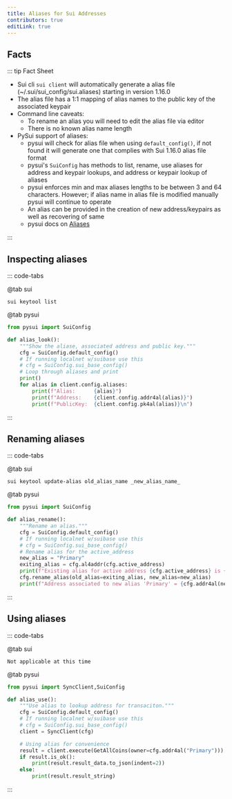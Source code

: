 ```yaml
---
title: Aliases for Sui Addresses
contributors: true
editLink: true
---
```


## Facts

::: tip Fact Sheet

- Sui cli `sui client` will automatically generate a alias file (~/.sui/sui_config/sui.aliases) starting in version 1.16.0
- The alias file has a 1:1 mapping of alias names to the public key of the associated keypair
- Command line caveats:
    - To rename an alias you will need to edit the alias file via editor
    - There is no known alias name length
- PySui support of aliases:
    - pysui will check for alias file when using `default_config()`, if not found it will generate one that complies with Sui 1.16.0 alias file format
    - pysui's `SuiConfig` has methods to list, rename, use aliases for address and keypair lookups, and address or keypair lookup of aliases
    - pysui enforces min and max aliases lengths to be between 3 and 64 characters. However; if alias name in alias file is modified manually pysui will continue to operate
    - An alias can be provided in the creation of new address/keypairs as well as recovering of same
    - pysui docs on [Aliases](https://pysui.readthedocs.io/en/latest/aliases.html)

:::

## Inspecting aliases

::: code-tabs

@tab sui

```shell
sui keytool list
```

@tab pysui

```python
from pysui import SuiConfig

def alias_look():
    """Show the aliase, associated address and public key."""
    cfg = SuiConfig.default_config()
    # If running localnet w/suibase use this
    # cfg = SuiConfig.sui_base_config()
    # Loop through aliases and print
    print()
    for alias in client.config.aliases:
        print(f"Alias:      {alias}")
        print(f"Address:    {client.config.addr4al(alias)}")
        print(f"PublicKey:  {client.config.pk4al(alias)}\n")

```

:::

## Renaming aliases

::: code-tabs

@tab sui

```shell
sui keytool update-alias old_alias_name _new_alias_name_
```

@tab pysui

```python
from pysui import SuiConfig

def alias_rename():
    """Rename an alias."""
    cfg = SuiConfig.default_config()
    # If running localnet w/suibase use this
    # cfg = SuiConfig.sui_base_config()
    # Rename alias for the active_address
    new_alias = "Primary"
    exiting_alias = cfg.al4addr(cfg.active_address)
    print(f"Existing alias for active address {cfg.active_address} is {exiting_alias}")
    cfg.rename_alias(old_alias=exiting_alias, new_alias=new_alias)
    print(f"Address associated to new alias 'Primary' = {cfg.addr4al(new_alias)}\n")

```
:::

## Using aliases

::: code-tabs

@tab sui

```shell
Not applicable at this time
```

@tab pysui

```python
from pysui import SyncClient,SuiConfig

def alias_use():
    """Use alias to lookup address for transaciton."""
    cfg = SuiConfig.default_config()
    # If running localnet w/suibase use this
    # cfg = SuiConfig.sui_base_config()
    client = SyncClient(cfg)

    # Using alias for convenience
    result = client.execute(GetAllCoins(owner=cfg.addr4al("Primary")))
    if result.is_ok():
        print(result.result_data.to_json(indent=2))
    else:
        print(result.result_string)

```

:::